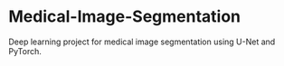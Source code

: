 # Medical-Image-Segmentation
Deep learning project for medical image segmentation using U-Net and PyTorch.
